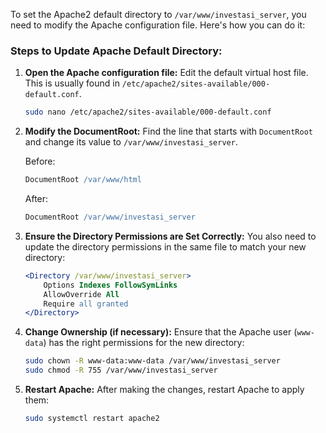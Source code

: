 To set the Apache2 default directory to `/var/www/investasi_server`, you need to modify the Apache configuration file. Here's how you can do it:

### Steps to Update Apache Default Directory:

1. **Open the Apache configuration file:**
   Edit the default virtual host file. This is usually found in `/etc/apache2/sites-available/000-default.conf`.

   ```bash
   sudo nano /etc/apache2/sites-available/000-default.conf
   ```

2. **Modify the DocumentRoot:**
   Find the line that starts with `DocumentRoot` and change its value to `/var/www/investasi_server`.

   Before:
   ```apache
   DocumentRoot /var/www/html
   ```

   After:
   ```apache
   DocumentRoot /var/www/investasi_server
   ```

3. **Ensure the Directory Permissions are Set Correctly:**
   You also need to update the directory permissions in the same file to match your new directory:
   
   ```apache
   <Directory /var/www/investasi_server>
       Options Indexes FollowSymLinks
       AllowOverride All
       Require all granted
   </Directory>
   ```

4. **Change Ownership (if necessary):**
   Ensure that the Apache user (`www-data`) has the right permissions for the new directory:
   
   ```bash
   sudo chown -R www-data:www-data /var/www/investasi_server
   sudo chmod -R 755 /var/www/investasi_server
   ```

5. **Restart Apache:**
   After making the changes, restart Apache to apply them:

   ```bash
   sudo systemctl restart apache2
   ```